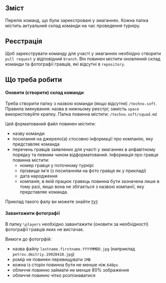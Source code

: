 ## Зміст
Перелік команд, що були зареєстровані у змаганнях. Кожна папка містить актуальний склад команди на час проведення турніру.

## Реєстрація
Щоб зареєструвати команду для участі у змаганнях необхідно створити `pull request` у відповідний `branch`. Він повинен містити оновлений склад команди та фотографії гравців, які відсутні в `repository`.

## Що треба робити
#### Оновити (створити) склад команди
Треба створити папку з назвою команди (якщо відсутня) `/techno.soft`. Правила іменування: назва в нижньому реєстрі; замість `space` використовуйте крапку.
Папка повинна містити:
`/techno.soft/squad.md`

Цей форматований файл повинен містити:
- назву команди
- посилання на джерело(а) стосовно інформації про компанію, яку представляє команда
- перечень гравців заявлених для участі у змаганнях в алфавітному порядку та певним чином відформатований. Інформація про гравця повинна містити:
  - номер гравця у поточному турнірі
  - прізвище ім'я (з посиланням на фото гравця як у прикладі)
  - дата народження
  - компанія, в якій працює гравець повинна бути зазначена лише в тому разі, якщо вона не збігається з назвою компанії, яку представляє команда.

Приклад такого фалу ви можете знайти [тут](/applications/_example/techno.soft.md)

#### Завантажити фотографії
В папку `\players` необхідно завантажити (оновити за необхідності) фотографії гравців яких не вистачає.

Вимоги до фотогрфій:
- назва файлу `lastname.firstname.YYYYMMDD.jpg` (наприклад `petrov.dmitriy.19920418.jpg`) 
- ромір не повинен перевищувати `1MB`
- кожна із сторін повинна бути не менше ніж `640px`
- обличчя повинно займати не менше 80% зображення
- обличчя повинно чітко розпізнаватися